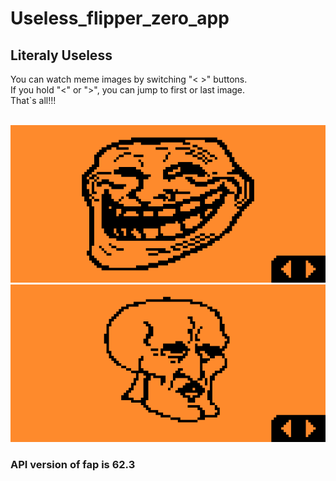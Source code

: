 # Useless_flipper_zero_app
## Literaly Useless

You can watch meme images by switching "< >" buttons.
</br>
If you hold "<" or ">", you can jump to first or last image.
</br>
That`s all!!!


</br>
<img styles="float:left;" src="screenshots/Screenshot-1.png"/>
</br>
<img styles="float:right;" src="screenshots/Screenshot-2.png"/>

### API version of fap is 62.3


